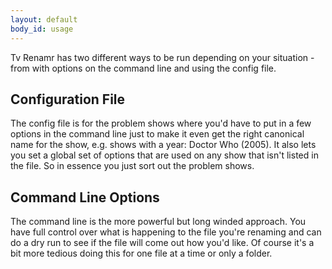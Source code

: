 ```yaml
---
layout: default
body_id: usage
---
```


Tv Renamr has two different ways to be run depending on your situation - from with options on the command line and using the config file.

## Configuration File
The config file is for the problem shows where you'd have to put in a few options in the command line just to make it even get the right canonical name for the show, e.g. shows with a year: Doctor Who (2005). It also lets you set a global set of options that are used on any show that isn't listed in the file. So in essence you just sort out the problem shows.


## Command Line Options
The command line is the more powerful but long winded approach. You have full control over what is happening to the file you're renaming and can do a dry run to see if the file will come out how you'd like. Of course it's a bit more tedious doing this for one file at a time or only a folder.